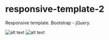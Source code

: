 # responsive-template-2

Responsive template. Bootstrap - jQuery.

![alt text](https://res.cloudinary.com/dkp2goy1i/image/upload/v1639009571/image2-rt2_lmtl3m.png)
![alt text](https://res.cloudinary.com/dkp2goy1i/image/upload/v1639009578/image-1rt2_sn6lru.png)
